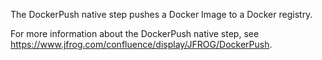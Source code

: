 The DockerPush native step pushes a Docker Image to a Docker registry.

For more information about the DockerPush native step, see https://www.jfrog.com/confluence/display/JFROG/DockerPush.
